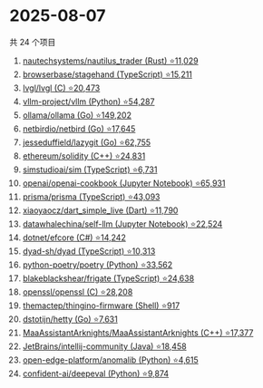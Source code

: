 # 2025-08-07

共 24 个项目

<!-- BEGIN GITHUB -->
<!-- 最后更新时间 2025-08-07 22:14:26 +0800 -->
1. [nautechsystems/nautilus_trader (Rust) ⭐11,029](https://github.com/nautechsystems/nautilus_trader)
1. [browserbase/stagehand (TypeScript) ⭐15,211](https://github.com/browserbase/stagehand)
1. [lvgl/lvgl (C) ⭐20,473](https://github.com/lvgl/lvgl)
1. [vllm-project/vllm (Python) ⭐54,287](https://github.com/vllm-project/vllm)
1. [ollama/ollama (Go) ⭐149,202](https://github.com/ollama/ollama)
1. [netbirdio/netbird (Go) ⭐17,645](https://github.com/netbirdio/netbird)
1. [jesseduffield/lazygit (Go) ⭐62,755](https://github.com/jesseduffield/lazygit)
1. [ethereum/solidity (C++) ⭐24,831](https://github.com/ethereum/solidity)
1. [simstudioai/sim (TypeScript) ⭐6,731](https://github.com/simstudioai/sim)
1. [openai/openai-cookbook (Jupyter Notebook) ⭐65,931](https://github.com/openai/openai-cookbook)
1. [prisma/prisma (TypeScript) ⭐43,093](https://github.com/prisma/prisma)
1. [xiaoyaocz/dart_simple_live (Dart) ⭐11,790](https://github.com/xiaoyaocz/dart_simple_live)
1. [datawhalechina/self-llm (Jupyter Notebook) ⭐22,524](https://github.com/datawhalechina/self-llm)
1. [dotnet/efcore (C#) ⭐14,242](https://github.com/dotnet/efcore)
1. [dyad-sh/dyad (TypeScript) ⭐10,313](https://github.com/dyad-sh/dyad)
1. [python-poetry/poetry (Python) ⭐33,562](https://github.com/python-poetry/poetry)
1. [blakeblackshear/frigate (TypeScript) ⭐24,638](https://github.com/blakeblackshear/frigate)
1. [openssl/openssl (C) ⭐28,208](https://github.com/openssl/openssl)
1. [themactep/thingino-firmware (Shell) ⭐917](https://github.com/themactep/thingino-firmware)
1. [dstotijn/hetty (Go) ⭐7,631](https://github.com/dstotijn/hetty)
1. [MaaAssistantArknights/MaaAssistantArknights (C++) ⭐17,377](https://github.com/MaaAssistantArknights/MaaAssistantArknights)
1. [JetBrains/intellij-community (Java) ⭐18,458](https://github.com/JetBrains/intellij-community)
1. [open-edge-platform/anomalib (Python) ⭐4,615](https://github.com/open-edge-platform/anomalib)
1. [confident-ai/deepeval (Python) ⭐9,874](https://github.com/confident-ai/deepeval)
<!-- END GITHUB -->